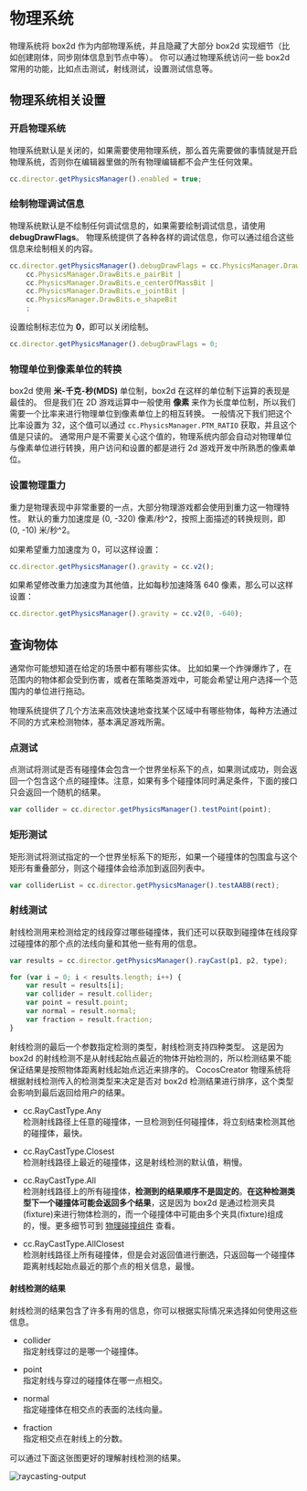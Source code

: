# 物理系统

物理系统将 box2d 作为内部物理系统，并且隐藏了大部分 box2d 实现细节（比如创建刚体，同步刚体信息到节点中等）。
你可以通过物理系统访问一些 box2d 常用的功能，比如点击测试，射线测试，设置测试信息等。

## 物理系统相关设置

### 开启物理系统

物理系统默认是关闭的，如果需要使用物理系统，那么首先需要做的事情就是开启物理系统，否则你在编辑器里做的所有物理编辑都不会产生任何效果。

```javascript
cc.director.getPhysicsManager().enabled = true;
```

### 绘制物理调试信息

物理系统默认是不绘制任何调试信息的，如果需要绘制调试信息，请使用 **debugDrawFlags**。
物理系统提供了各种各样的调试信息，你可以通过组合这些信息来绘制相关的内容。

```javascript
cc.director.getPhysicsManager().debugDrawFlags = cc.PhysicsManager.DrawBits.e_aabbBit |
    cc.PhysicsManager.DrawBits.e_pairBit |
    cc.PhysicsManager.DrawBits.e_centerOfMassBit |
    cc.PhysicsManager.DrawBits.e_jointBit |
    cc.PhysicsManager.DrawBits.e_shapeBit
    ;
```

设置绘制标志位为 **0**，即可以关闭绘制。

```javascript
cc.director.getPhysicsManager().debugDrawFlags = 0;
```

### 物理单位到像素单位的转换

box2d 使用 **米-千克-秒(MDS)** 单位制，box2d 在这样的单位制下运算的表现是最佳的。
但是我们在 2D 游戏运算中一般使用 **像素** 来作为长度单位制，所以我们需要一个比率来进行物理单位到像素单位上的相互转换。
一般情况下我们把这个比率设置为 32，这个值可以通过 `cc.PhysicsManager.PTM_RATIO` 获取，并且这个值是只读的。
通常用户是不需要关心这个值的，物理系统内部会自动对物理单位与像素单位进行转换，用户访问和设置的都是进行 2d 游戏开发中所熟悉的像素单位。

### 设置物理重力

重力是物理表现中非常重要的一点，大部分物理游戏都会使用到重力这一物理特性。
默认的重力加速度是 (0, -320) 像素/秒^2，按照上面描述的转换规则，即 (0, -10) 米/秒^2。

如果希望重力加速度为 0，可以这样设置：

```javascript
cc.director.getPhysicsManager().gravity = cc.v2();
```

如果希望修改重力加速度为其他值，比如每秒加速降落 640 像素，那么可以这样设置：

```javascript
cc.director.getPhysicsManager().gravity = cc.v2(0, -640);
```

## 查询物体

通常你可能想知道在给定的场景中都有哪些实体。
比如如果一个炸弹爆炸了，在范围内的物体都会受到伤害，或者在策略类游戏中，可能会希望让用户选择一个范围内的单位进行拖动。

物理系统提供了几个方法来高效快速地查找某个区域中有哪些物体，每种方法通过不同的方式来检测物体，基本满足游戏所需。

### 点测试

点测试将测试是否有碰撞体会包含一个世界坐标系下的点，如果测试成功，则会返回一个包含这个点的碰撞体。注意，如果有多个碰撞体同时满足条件，下面的接口只会返回一个随机的结果。

```javascript
var collider = cc.director.getPhysicsManager().testPoint(point);
```

### 矩形测试

矩形测试将测试指定的一个世界坐标系下的矩形，如果一个碰撞体的包围盒与这个矩形有重叠部分，则这个碰撞体会给添加到返回列表中。

```javascript
var colliderList = cc.director.getPhysicsManager().testAABB(rect);
```

### 射线测试

射线检测用来检测给定的线段穿过哪些碰撞体，我们还可以获取到碰撞体在线段穿过碰撞体的那个点的法线向量和其他一些有用的信息。

```javascript
var results = cc.director.getPhysicsManager().rayCast(p1, p2, type);

for (var i = 0; i < results.length; i++) {
    var result = results[i];
    var collider = result.collider;
    var point = result.point;
    var normal = result.normal;
    var fraction = result.fraction;
}
```

射线检测的最后一个参数指定检测的类型，射线检测支持四种类型。
这是因为 box2d 的射线检测不是从射线起始点最近的物体开始检测的，所以检测结果不能保证结果是按照物体距离射线起始点远近来排序的。
CocosCreator 物理系统将根据射线检测传入的检测类型来决定是否对 box2d 检测结果进行排序，这个类型会影响到最后返回给用户的结果。

- cc.RayCastType.Any   
检测射线路径上任意的碰撞体，一旦检测到任何碰撞体，将立刻结束检测其他的碰撞体，最快。

- cc.RayCastType.Closest   
检测射线路径上最近的碰撞体，这是射线检测的默认值，稍慢。

- cc.RayCastType.All   
检测射线路径上的所有碰撞体，**检测到的结果顺序不是固定的**。**在这种检测类型下一个碰撞体可能会返回多个结果**，这是因为 box2d 是通过检测夹具(fixture)来进行物体检测的，而一个碰撞体中可能由多个夹具(fixture)组成的，慢。更多细节可到 [物理碰撞组件](./collider-component.md) 查看。

- cc.RayCastType.AllClosest   
检测射线路径上所有碰撞体，但是会对返回值进行删选，只返回每一个碰撞体距离射线起始点最近的那个点的相关信息，最慢。

#### 射线检测的结果

射线检测的结果包含了许多有用的信息，你可以根据实际情况来选择如何使用这些信息。

- collider   
指定射线穿过的是哪一个碰撞体。

- point   
指定射线与穿过的碰撞体在哪一点相交。

- normal   
指定碰撞体在相交点的表面的法线向量。

- fraction   
指定相交点在射线上的分数。

可以通过下面这张图更好的理解射线检测的结果。

![raycasting-output](image/raycasting-output.png)
